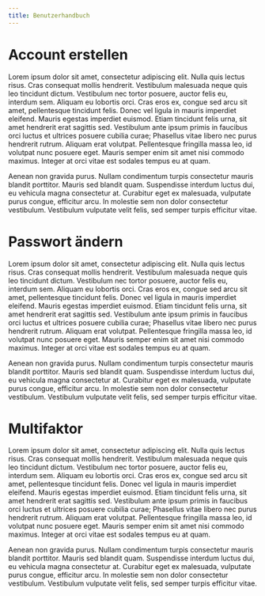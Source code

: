 ```yaml
---
title: Benutzerhandbuch
---
```


# Account erstellen

Lorem ipsum dolor sit amet, consectetur adipiscing elit. Nulla quis lectus risus. Cras consequat mollis hendrerit. Vestibulum malesuada neque quis leo tincidunt dictum. Vestibulum nec tortor posuere, auctor felis eu, interdum sem. Aliquam eu lobortis orci. Cras eros ex, congue sed arcu sit amet, pellentesque tincidunt felis. Donec vel ligula in mauris imperdiet eleifend. Mauris egestas imperdiet euismod. Etiam tincidunt felis urna, sit amet hendrerit erat sagittis sed. Vestibulum ante ipsum primis in faucibus orci luctus et ultrices posuere cubilia curae; Phasellus vitae libero nec purus hendrerit rutrum. Aliquam erat volutpat. Pellentesque fringilla massa leo, id volutpat nunc posuere eget. Mauris semper enim sit amet nisi commodo maximus. Integer at orci vitae est sodales tempus eu at quam.

Aenean non gravida purus. Nullam condimentum turpis consectetur mauris blandit porttitor. Mauris sed blandit quam. Suspendisse interdum luctus dui, eu vehicula magna consectetur at. Curabitur eget ex malesuada, vulputate purus congue, efficitur arcu. In molestie sem non dolor consectetur vestibulum. Vestibulum vulputate velit felis, sed semper turpis efficitur vitae.

# Passwort ändern

Lorem ipsum dolor sit amet, consectetur adipiscing elit. Nulla quis lectus risus. Cras consequat mollis hendrerit. Vestibulum malesuada neque quis leo tincidunt dictum. Vestibulum nec tortor posuere, auctor felis eu, interdum sem. Aliquam eu lobortis orci. Cras eros ex, congue sed arcu sit amet, pellentesque tincidunt felis. Donec vel ligula in mauris imperdiet eleifend. Mauris egestas imperdiet euismod. Etiam tincidunt felis urna, sit amet hendrerit erat sagittis sed. Vestibulum ante ipsum primis in faucibus orci luctus et ultrices posuere cubilia curae; Phasellus vitae libero nec purus hendrerit rutrum. Aliquam erat volutpat. Pellentesque fringilla massa leo, id volutpat nunc posuere eget. Mauris semper enim sit amet nisi commodo maximus. Integer at orci vitae est sodales tempus eu at quam.

Aenean non gravida purus. Nullam condimentum turpis consectetur mauris blandit porttitor. Mauris sed blandit quam. Suspendisse interdum luctus dui, eu vehicula magna consectetur at. Curabitur eget ex malesuada, vulputate purus congue, efficitur arcu. In molestie sem non dolor consectetur vestibulum. Vestibulum vulputate velit felis, sed semper turpis efficitur vitae.

# Multifaktor

Lorem ipsum dolor sit amet, consectetur adipiscing elit. Nulla quis lectus risus. Cras consequat mollis hendrerit. Vestibulum malesuada neque quis leo tincidunt dictum. Vestibulum nec tortor posuere, auctor felis eu, interdum sem. Aliquam eu lobortis orci. Cras eros ex, congue sed arcu sit amet, pellentesque tincidunt felis. Donec vel ligula in mauris imperdiet eleifend. Mauris egestas imperdiet euismod. Etiam tincidunt felis urna, sit amet hendrerit erat sagittis sed. Vestibulum ante ipsum primis in faucibus orci luctus et ultrices posuere cubilia curae; Phasellus vitae libero nec purus hendrerit rutrum. Aliquam erat volutpat. Pellentesque fringilla massa leo, id volutpat nunc posuere eget. Mauris semper enim sit amet nisi commodo maximus. Integer at orci vitae est sodales tempus eu at quam.

Aenean non gravida purus. Nullam condimentum turpis consectetur mauris blandit porttitor. Mauris sed blandit quam. Suspendisse interdum luctus dui, eu vehicula magna consectetur at. Curabitur eget ex malesuada, vulputate purus congue, efficitur arcu. In molestie sem non dolor consectetur vestibulum. Vestibulum vulputate velit felis, sed semper turpis efficitur vitae.